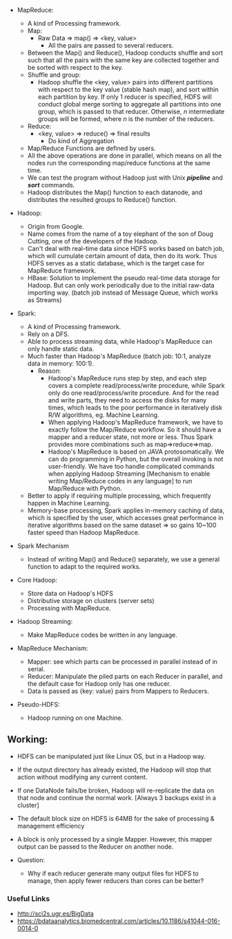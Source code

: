 * MapReduce:
    - A kind of Processing framework.
    - Map:
        + Raw Data => map() => <key, value>
            * All the pairs are passed to several reducers.
    - Between the Map() and Reduce(), Hadoop conducts shuffle and sort such that all the pairs with the same key are collected together and be sorted with respect to the key.
    - Shuffle and group:
        + Hadoop shuffle the <key, value> pairs into different partitions with respect to the key value (stable hash map), and sort within each partition by key. If only 1 reducer is specified, HDFS will conduct global merge sorting to aggregate all partitions into one group, which is passed to that reducer. Otherwise, *n* intermediate groups will be formed, where *n* is the number of the reducers.
    - Reduce:
        + <key, value> => reduce() => final results
            * Do kind of Aggregation
    - Map/Reduce Functions are defined by users.
    - All the above operations are done in parallel, which means on all the nodes run the corresponding map/reduce functions at the same time.
    - We can test the program without Hadoop just with Unix ***pipeline*** and ***sort*** commands.
    - Hadoop distributes the Map() function to each datanode, and distributes the resulted groups to Reduce() function. 

* Hadoop:
    - Origin from Google.
    - Name comes from the name of a toy elephant of the son of Doug Cutting, one of the developers of the Hadoop.
    - Can't deal with real-time data since HDFS works based on batch job, which will cumulate certain amount of data, then do its work. Thus HDFS serves as a static database, which is the target case for MapReduce framework.
    - HBase: Solution to implement the pseudo real-time data storage for Hadoop. But can only work periodically due to the initial raw-data importing way. (batch job instead of Message Queue, which works as Streams)

* Spark:
    - A kind of Processing framework.
    - Rely on a DFS.
    - Able to process streaming data, while Hadoop's MapReduce can only handle static data.
    - Much faster than Hadoop's MapReduce (batch job: 10:1, analyze data in memory: 100:1).
        + Reason: 
            * Hadoop's MapReduce runs step by step, and each step covers a complete read/process/write procedure, while Spark only do one read/process/write procedure. And for the read and write parts, they need to access the disks for many times, which leads to the poor performance in iteratively disk R/W algorithms, eg. Machine Learning. 
            * When applying Hadoop's MapReduce framework, we have to exactly follow the Map/Reduce workflow. So it should have a mapper and a reducer state, not more or less. Thus Spark provides more combinations such as map=>reduce=>map.
            * Hadoop's MapReduce is based on JAVA protosomatically. We can do programming in Python, but the overall invoking is not user-friendly. We have too handle complicated commands when applying Hadoop Streaming [Mechanism to enable writing Map/Reduce codes in any language] to run Map/Reduce with Python.
    - Better to apply if requiring multiple processing, which frequently happen in Machine Learning.
    - Memory-base processing, Spark applies in-memory caching of data, which is specified by the user, which accesses great performance in iterative algorithms based on the same dataset => so gains 10~100 faster speed than Hadoop MapReduce.

* Spark Mechanism
    - Instead of writing Map() and Reduce() separately, we use a general function to adapt to the required works.


* Core Hadoop:
    - Store data on Hadoop's HDFS
    - Distributive storage on clusters (server sets)
    - Processing with MapReduce.

* Hadoop Streaming:
    - Make MapReduce codes be written in any language.

* MapReduce Mechanism:
    - Mapper: see which parts can be processed in parallel instead of in serial.
    - Reducer: Manipulate the piled parts on each Reducer in parallel, and the default case for Hadoop only has one reducer.
    + Data is passed as {key: value} pairs from Mappers to Reducers.

* Pseudo-HDFS:
    - Hadoop running on one Machine.


## Working:

* HDFS can be manipulated just like Linux OS, but in a Hadoop way.
* If the output directory has already existed, the Hadoop will stop that action without modifying any current content.
* If one DataNode fails/be broken, Hadoop will re-replicate the data on that node and continue the normal work. [Always 3 backups exist in a cluster]
* The default block size on HDFS is 64MB for the sake of processing & management efficiency
* A block is only processed by a single Mapper. However, this mapper output can be passed to the Reducer on another node. 


* Question:
    - Why if each reducer generate many output files for HDFS to manage, then apply fewer reducers than cores can be better?


###  Useful Links

* http://sci2s.ugr.es/BigData
* https://bdataanalytics.biomedcentral.com/articles/10.1186/s41044-016-0014-0